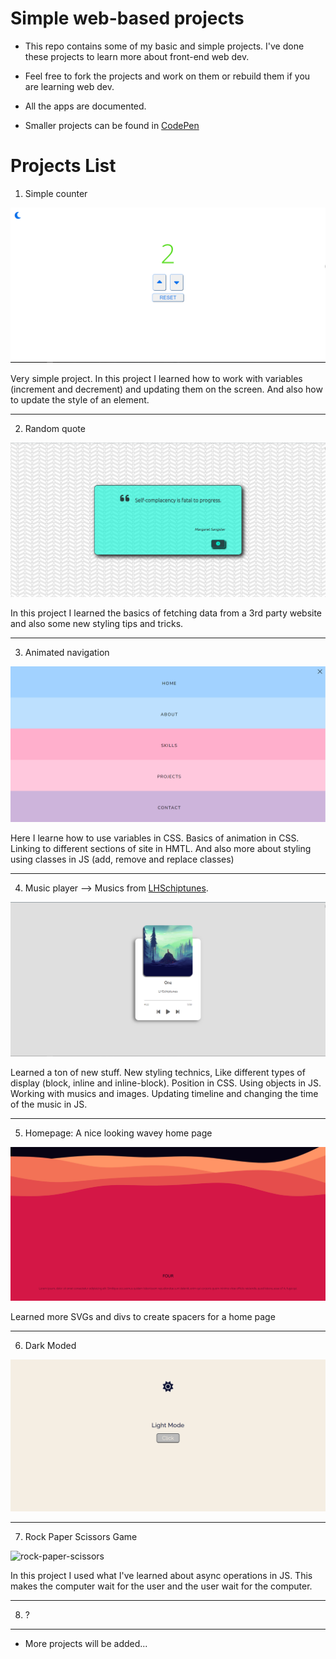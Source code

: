 # Simple web-based projects

+ This repo contains some of my basic and simple projects. I've done these projects to learn more about front-end web dev.

+ Feel free to fork the projects and work on them or rebuild them if you are learning web dev.

+ All the apps are documented.

+ Smaller projects can be found in [CodePen](https://codepen.io/karo_yousefi)


# Projects List

1. Simple counter

![simple-counter](https://github.com/karo-yousefi/Web-Dev-Projects/blob/main/media/Simple-Counter.png)

Very simple project. In this project I learned how to work with variables (increment and decrement) and updating them on the screen. And also how to update the style of an element.

---

2. Random quote

![random-qupte](https://github.com/karo-yousefi/Web-Dev-Projects/blob/main/media/Random-Quote.png) 

In this project I learned the basics of fetching data from a 3rd party website and also some new styling tips and tricks.

---

3. Animated navigation

![animnated-navigation](https://github.com/karo-yousefi/Web-Dev-Projects/blob/main/media/Animated-Navigation.png)

Here I learne how to use variables in CSS. Basics of animation in CSS. Linking to different sections of site in HMTL. And also more about styling using classes in JS (add, remove and replace classes)

---

4. Music player --> Musics from [LHSchiptunes](https://www.youtube.com/@LHSchiptunes).

![music-player](https://github.com/karo-yousefi/Web-Dev-Projects/blob/main/media/Music-Player.png) 

Learned a ton of new stuff. New styling technics, Like different types of display (block, inline and inline-block). Position in CSS. Using objects in JS. Working with musics and images. Updating timeline and changing the time of the music in JS.

---

5. Homepage: A nice looking wavey home page

![homepage1](https://github.com/karo-yousefi/Web-Dev-Projects/blob/main/media/homepage1.png) 

Learned more SVGs and divs to create spacers for a home page

---

6. Dark Moded

![Dark-Mode](https://github.com/karo-yousefi/Web-Dev-Projects/blob/main/media/Dark-Mode.png)


---

7. Rock Paper Scissors Game

![rock-paper-scissors]()

In this project I used what I've learned about async operations in JS. This makes the computer wait for the user and the user wait for the computer. 

---

8. ?

---

+ More projects will be added...
